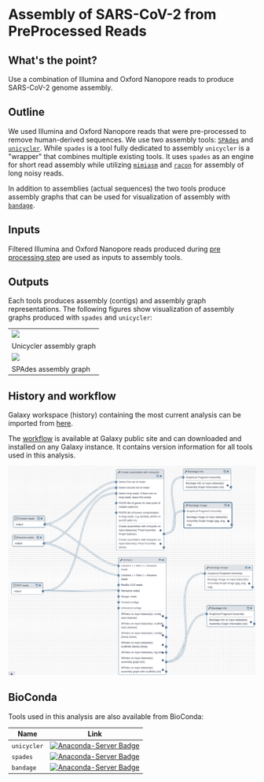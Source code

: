 # Assembly of SARS-CoV-2 from PreProcessed Reads

## What's the point?

Use a combination of Illumina and Oxford Nanopore reads to produce SARS-CoV-2 genome assembly.

## Outline

We used Illumina and Oxford Nanopore reads that were pre-processed to remove human-derived sequences. We use two assembly tools: [`SPAdes`](http://cab.spbu.ru/software/spades/) and [`unicycler`](https://github.com/rrwick/Unicycler). While `spades` is a tool fully dedicated to assembly `unicycler` is a "wrapper" that combines multiple existing tools. It uses `spades` as an engine for short read assembly while utilizing [`mimiasm`](https://github.com/lh3/miniasm) and [`racon`](https://github.com/isovic/racon) for assembly of long noisy reads. 

In addition to assemblies (actual sequences) the two tools produce assembly graphs that can be used for visualization of assembly with [`bandage`](https://rrwick.github.io/Bandage/).

## Inputs

Filtered Illumina and Oxford Nanopore reads produced during [pre processing step](https://github.com/galaxyproject/SARS-CoV-2/tree/master/PreProcessing) are used as inputs to assembly tools. 

## Outputs

Each tools produces assembly (contigs) and assembly graph representations. The following figures show visualization of assembly graphs produced with `spades` and `unicycler`:

|                               |
|-------------------------------|
| ![](https://usegalaxy.org/datasets/bbd44e69cb8906b5d6265148ad20e586/display/?preview=True)
| Unicycler assembly graph |
| ![](https://usegalaxy.org/datasets/bbd44e69cb8906b5d6265148ad20e586/display/?preview=True)
| SPAdes assembly graph |

## History and workflow

Galaxy workspace (history) containing the most current analysis can be imported from [here](https://usegalaxy.org/u/aun1/h/ncov-assembly).

The [workflow](https://usegalaxy.org/u/aun1/w/ncov-assembly-1) is available at Galaxy public site and can downloaded and installed on any Galaxy instance. It contains version information for all tools used in this analysis. 

![](as_wf.png)


## BioConda

Tools used in this analysis are also available from BioConda:

| Name | Link |
|------|----------------|
| `unicycler` | [![Anaconda-Server Badge](https://anaconda.org/bioconda/unicycler/badges/version.svg)](https://anaconda.org/bioconda/unicycler) |
| `spades` | [![Anaconda-Server Badge](https://anaconda.org/bioconda/spades/badges/version.svg)](https://anaconda.org/bioconda/spades) |
| `bandage` | [![Anaconda-Server Badge](https://anaconda.org/bioconda/bandage/badges/version.svg)](https://anaconda.org/bioconda/bandage) |
